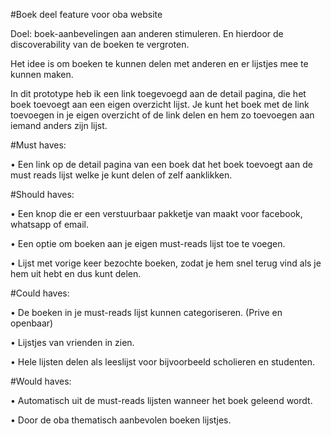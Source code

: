 #Boek deel feature voor oba website

Doel: boek-aanbevelingen aan anderen stimuleren. En hierdoor de discoverability van de boeken te vergroten. 

Het idee is om boeken te kunnen delen met anderen en er lijstjes mee te kunnen maken.


In dit prototype heb ik een link toegevoegd aan de detail pagina, die het boek toevoegt aan een eigen overzicht lijst. Je kunt het boek met de link toevoegen in je eigen overzicht of de link delen en hem zo toevoegen aan iemand anders zijn lijst.

#Must haves: 

•	Een link op de detail pagina van een boek dat het boek toevoegt aan de must reads lijst welke je kunt delen of zelf aanklikken.

#Should haves:

•	Een knop die er een verstuurbaar pakketje van maakt voor facebook, whatsapp of email.

•	Een optie om boeken aan je eigen must-reads lijst toe te voegen.

•	Lijst met vorige keer bezochte boeken, zodat je hem snel terug vind als je hem uit hebt en dus kunt delen.

#Could haves:

•	De boeken in je must-reads lijst kunnen categoriseren. (Prive en openbaar)

•	Lijstjes van vrienden in zien.

•	Hele lijsten delen als leeslijst voor bijvoorbeeld scholieren en studenten.

#Would haves:

•	Automatisch uit de must-reads lijsten wanneer het boek geleend wordt.

•	Door de oba thematisch aanbevolen boeken lijstjes.





















